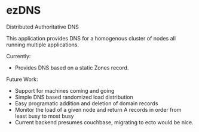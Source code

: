 ezDNS
=====

Distributed Authoritative DNS

This application provides DNS for a homogenous cluster of nodes all running multiple applications.

Currently:
- Provides DNS based on a static Zones record.

Future Work:
- Support for machines coming and going
- Simple DNS based randomized load distribution
- Easy programatic addition and deletion of domain records
- Monitor the load of a given node and return A records in order from least busy to most busy
- Current backend presumes couchbase, migrating to ecto would be nice.

